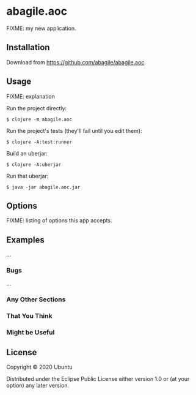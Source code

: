 # abagile.aoc

FIXME: my new application.

## Installation

Download from https://github.com/abagile/abagile.aoc.

## Usage

FIXME: explanation

Run the project directly:

    $ clojure -m abagile.aoc

Run the project's tests (they'll fail until you edit them):

    $ clojure -A:test:runner

Build an uberjar:

    $ clojure -A:uberjar

Run that uberjar:

    $ java -jar abagile.aoc.jar

## Options

FIXME: listing of options this app accepts.

## Examples

...

### Bugs

...

### Any Other Sections
### That You Think
### Might be Useful

## License

Copyright © 2020 Ubuntu

Distributed under the Eclipse Public License either version 1.0 or (at
your option) any later version.
